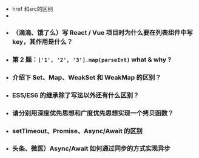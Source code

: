 
- href 和src的区别
- 
- ### （滴滴、饿了么）写 React / Vue 项目时为什么要在列表组件中写 key，其作用是什么？
- ### 第 2 题：`['1', '2', '3'].map(parseInt)` what & why ?
- ### 介绍下 Set、Map、WeakSet 和 WeakMap 的区别？
- ### ES5/ES6 的继承除了写法以外还有什么区别？
- ### 请分别用深度优先思想和广度优先思想实现一个拷贝函数？
- ### setTimeout、Promise、Async/Await 的区别
- ### 头条、微医）Async/Await 如何通过同步的方式实现异步



